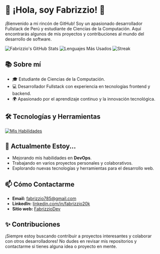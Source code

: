 # 🌟 ¡Hola, soy Fabrizzio! 🌟

¡Bienvenido a mi rincón de GitHub! Soy un apasionado desarrollador Fullstack de Perú y estudiante de Ciencias de la Computación. Aquí encontrarás algunos de mis proyectos y contribuciones al mundo del desarrollo de software.

![Fabrizzio's GitHub Stats](https://github-readme-stats.vercel.app/api?username=Fabrizzio20k&theme=vue-dark&show_icons=true&hide_border=true&count_private=true)
![Lenguajes Más Usados](https://github-readme-stats.vercel.app/api/top-langs/?username=Fabrizzio20k&theme=vue-dark&show_icons=true&hide_border=true&layout=compact)
![Streak](https://github-readme-streak-stats.herokuapp.com/?user=Fabrizzio20k&theme=vue-dark&hide_border=true)

## 📚 Sobre mí

- 🎓 Estudiante de Ciencias de la Computación.
- 💻 Desarrollador Fullstack con experiencia en tecnologías frontend y backend.
- 🌍 Apasionado por el aprendizaje continuo y la innovación tecnológica.

## 🛠️ Tecnologías y Herramientas

[![Mis Habilidades](https://skillicons.dev/icons?i=react,vue,html,css,js,nodejs,express,django,flask,mysql,postgres,mongodb,docker,aws,git,github,vscode)](https://skillicons.dev)

## 🌱 Actualmente Estoy...

- Mejorando mis habilidades en **DevOps**.
- Trabajando en varios proyectos personales y colaborativos.
- Explorando nuevas tecnologías y herramientas para el desarrollo web.

## 📫 Cómo Contactarme

- **Email:** [fabrizzio785@gmail.com](mailto:fabrizzio785@gmail.com)
- **LinkedIn:** [linkedin.com/in/fabrizzio20k](https://www.linkedin.com/in/fabrizzio20k/)
- **Sitio web:** [FabrizzioDev](https://fabrizziodev.vercel.app/)

## ✨ Contribuciones

¡Siempre estoy buscando contribuir a proyectos interesantes y colaborar con otros desarrolladores! No dudes en revisar mis repositorios y contactarme si tienes alguna idea o proyecto en mente.


